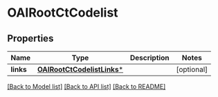 # OAIRootCtCodelist

## Properties
Name | Type | Description | Notes
------------ | ------------- | ------------- | -------------
**links** | [**OAIRootCtCodelistLinks***](OAIRootCtCodelistLinks.md) |  | [optional] 

[[Back to Model list]](../README.md#documentation-for-models) [[Back to API list]](../README.md#documentation-for-api-endpoints) [[Back to README]](../README.md)



